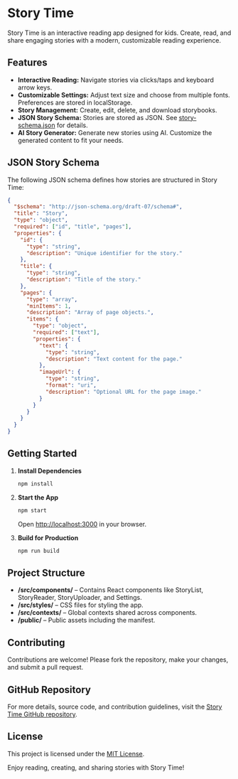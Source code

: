 # Story Time

Story Time is an interactive reading app designed for kids. Create, read, and share engaging stories with a modern, customizable reading experience.

## Features

- **Interactive Reading:** Navigate stories via clicks/taps and keyboard arrow keys.
- **Customizable Settings:** Adjust text size and choose from multiple fonts. Preferences are stored in localStorage.
- **Story Management:** Create, edit, delete, and download storybooks.
- **JSON Story Schema:** Stories are stored as JSON. See [story-schema.json](./story-schema.json) for details.
- **AI Story Generator:** Generate new stories using AI. Customize the generated content to fit your needs.

## JSON Story Schema

The following JSON schema defines how stories are structured in Story Time:

```json
{
  "$schema": "http://json-schema.org/draft-07/schema#",
  "title": "Story",
  "type": "object",
  "required": ["id", "title", "pages"],
  "properties": {
    "id": {
      "type": "string",
      "description": "Unique identifier for the story."
    },
    "title": {
      "type": "string",
      "description": "Title of the story."
    },
    "pages": {
      "type": "array",
      "minItems": 1,
      "description": "Array of page objects.",
      "items": {
        "type": "object",
        "required": ["text"],
        "properties": {
          "text": {
            "type": "string",
            "description": "Text content for the page."
          },
          "imageUrl": {
            "type": "string",
            "format": "uri",
            "description": "Optional URL for the page image."
          }
        }
      }
    }
  }
}
```

## Getting Started

1. **Install Dependencies**  
   ```bash
   npm install
   ```

2. **Start the App**  
   ```bash
   npm start
   ```  
   Open [http://localhost:3000](http://localhost:3000) in your browser.

3. **Build for Production**  
   ```bash
   npm run build
   ```

## Project Structure

- **/src/components/** – Contains React components like StoryList, StoryReader, StoryUploader, and Settings.  
- **/src/styles/** – CSS files for styling the app.  
- **/src/contexts/** – Global contexts shared across components.  
- **/public/** – Public assets including the manifest.

## Contributing

Contributions are welcome! Please fork the repository, make your changes, and submit a pull request.

## GitHub Repository

For more details, source code, and contribution guidelines, visit the [Story Time GitHub repository](https://github.com/sethtbacon/story-time).

## License

This project is licensed under the [MIT License](LICENSE).

Enjoy reading, creating, and sharing stories with Story Time!
